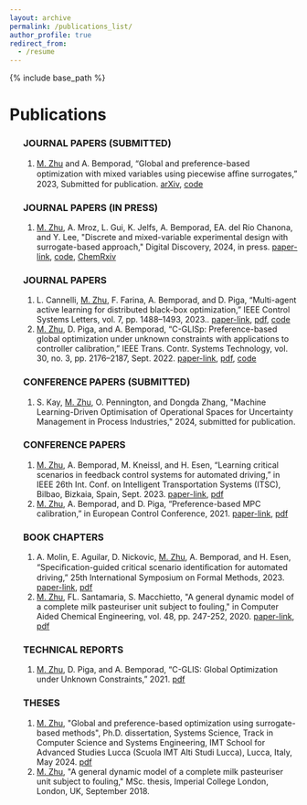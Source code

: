 ```yaml
---
layout: archive
permalink: /publications_list/
author_profile: true
redirect_from:
  - /resume
---
```

{% include base_path %}

Publications
======

<ol class="references">

### JOURNAL PAPERS (SUBMITTED) 
1. <ins>M. Zhu</ins> and A. Bemporad, “Global and preference-based optimization with mixed variables using piecewise aﬃne surrogates,” 2023, Submitted for publication. [arXiv](https://arxiv.org/abs/2302.04686), [code](https://github.com/mjzhu-p/PWAS)



### JOURNAL PAPERS (IN PRESS)

1. <ins>M. Zhu</ins>, A.  Mroz, L. Gui, K. Jelfs, A. Bemporad, EA. del Río Chanona, and Y. Lee, "Discrete and mixed-variable experimental design with surrogate-based approach," Digital Discovery, 2024, in press. [paper-link](https://doi.org/10.1039/D4DD00113C), [code](https://github.com/MolChemML/ExpDesign), [ChemRxiv](https://chemrxiv.org/engage/chemrxiv/article-details/6626a713418a5379b0674df2)


### JOURNAL PAPERS
1. L. Cannelli, <ins>M. Zhu</ins>, F. Farina, A. Bemporad, and D. Piga, “Multi-agent active learning for distributed black-box optimization,” IEEE Control Systems Letters, vol. 7, pp. 1488–1493, 2023.. [paper-link](https://ieeexplore.ieee.org/document/10107979), [pdf](http://mjzhu-p.github.io/files/2023-dglis-lcss.pdf), [code](https://leon.idsia.ch/lib_download)
1. <ins>M. Zhu</ins>, D. Piga, and A. Bemporad, “C-GLISp: Preference-based global optimization under unknown constraints with applications to controller calibration,” IEEE Trans. Contr. Systems Technology, vol. 30, no. 3, pp. 2176–2187, Sept. 2022. [paper-link](https://doi.org/10.1109/TCST.2021.3136711), [pdf](http://mjzhu-p.github.io/files/2022-tcst-cglisp.pdf), [code](https://github.com/bemporad/GLIS)


### CONFERENCE PAPERS (SUBMITTED)
1. S. Kay, <ins>M. Zhu</ins>, O. Pennington, and Dongda Zhang, "Machine Learning-Driven Optimisation of Operational Spaces for Uncertainty Management in Process Industries," 2024, submitted for publication.

### CONFERENCE PAPERS
1. <ins>M. Zhu</ins>, A. Bemporad, M. Kneissl, and H. Esen, “Learning critical scenarios in feedback control systems for automated driving,” in IEEE 26th Int. Conf. on Intelligent Transportation Systems (ITSC), Bilbao, Bizkaia, Spain, Sept. 2023. [paper-link](https://ieeexplore.ieee.org/document/10421978), [pdf](https://arxiv.org/pdf/2209.12586)
1. <ins>M. Zhu</ins>, A. Bemporad, and D. Piga, “Preference-based MPC calibration,” in European Control Conference, 2021. [paper-link](https://doi.org/10.23919/ECC54610.2021.9654900), [pdf](http://mjzhu-p.github.io/files/2021-ecc.pdf)

### BOOK CHAPTERS
1. A. Molin, E. Aguilar, D. Nickovic, <ins>M. Zhu</ins>, A. Bemporad, and H. Esen, “Speciﬁcation-guided critical scenario identiﬁcation for automated driving,” 25th International Symposium on Formal Methods, 2023. [paper-link](https://doi.org/10.1007/978-3-031-27481-7_35), [pdf](https://arxiv.org/pdf/2303.05139.pdf)
1. <ins>M. Zhu</ins>, FL. Santamaria, S. Macchietto, "A general dynamic model of a complete milk pasteuriser unit subject to fouling," in Computer Aided Chemical Engineering, vol. 48, pp. 247-252, 2020. [paper-link](https://doi.org/10.1016/B978-0-12-823377-1.50042-2), [pdf](http://mjzhu-p.github.io/files/2020-escape30.pdf)

### TECHNICAL REPORTS
1. <ins>M. Zhu</ins>, D. Piga, and A. Bemporad, “C-GLIS:  Global Optimization under Unknown Constraints,” 2021. [pdf](https://mjzhu-p.github.io/files/2021-cglis_post.pdf)


### THESES
1. <ins>M. Zhu</ins>, "Global and preference-based optimization using surrogate-based methods", Ph.D. dissertation, Systems Science, Track in Computer Science and Systems Engineering, 
IMT School for Advanced Studies Lucca (Scuola IMT Alti Studi Lucca), Lucca, Italy, May 2024. [pdf](https://e-theses.imtlucca.it/415/1/ZhuMengjia_Thesis_final%20version.pdf)
2. <ins>M. Zhu</ins>, "A general dynamic model of a complete milk pasteuriser unit subject to fouling," MSc. thesis, Imperial College London, London, UK, September 2018.








</ol>
